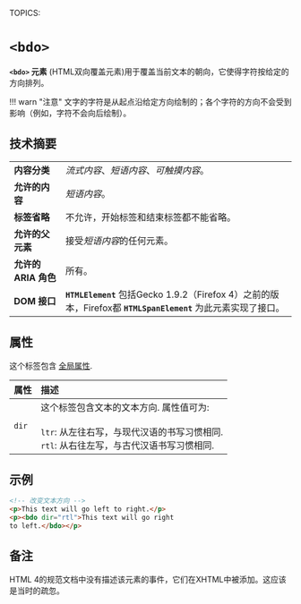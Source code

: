 TOPICS: <bdo>

# `<bdo>`

**`<bdo>` 元素** (HTML双向覆盖元素)用于覆盖当前文本的朝向，它使得字符按给定的方向排列。

!!! warn "注意"
    文字的字符是从起点沿给定方向绘制的；各个字符的方向不会受到影响（例如，字符不会向后绘制）。

## 技术摘要

|  |  |
| :-- | :-- |
| **内容分类** | *流式内容*、*短语内容*、*可触摸内容*。|
| **允许的内容** | *短语内容*。|
| **标签省略** | 不允许，开始标签和结束标签都不能省略。|
| **允许的父元素** |接受*短语内容*的任何元素。|
| **允许的 ARIA 角色** |所有。 |
| **DOM 接口** | **`HTMLElement`** 包括Gecko 1.9.2（Firefox 4）之前的版本，Firefox都 **`HTMLSpanElement`** 为此元素实现了接口。 |

## 属性

这个标签包含 [全局属性](/zh-hans/webfrontend/HTML_Global_Attributes).

| 属性 | 描述 |
| :-- | :-- |
| `dir` | 这个标签包含文本的文本方向. 属性值可为:<br><br>`ltr`: 从左往右写，与现代汉语的书写习惯相同.<br>`rtl`: 从右往左写，与古代汉语书写习惯相同. |

## 示例

```html
<!-- 改变文本方向 -->
<p>This text will go left to right.</p>
<p><bdo dir="rtl">This text will go right
to left.</bdo></p>
```

## 备注

HTML 4的规范文档中没有描述该元素的事件，它们在XHTML中被添加。这应该是当时的疏忽。
